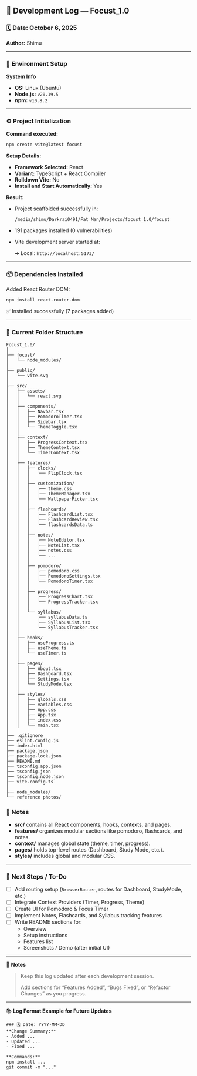 ## 🧠 Development Log — Focust_1.0

### 🗓️ **Date:** October 6, 2025

**Author:** Shimu

---

### 🧩 **Environment Setup**

**System Info**

- **OS:** Linux (Ubuntu)
- **Node.js:** `v20.19.5`
- **npm:** `v10.8.2`

---

### ⚙️ **Project Initialization**

**Command executed:**

```bash
npm create vite@latest focust

```

**Setup Details:**

- **Framework Selected:** React
- **Variant:** TypeScript + React Compiler
- **Rolldown Vite:** No
- **Install and Start Automatically:** Yes

**Result:**

- Project scaffolded successfully in:
    
    `/media/shimu/Darkrai0491/Fat_Man/Projects/focust_1.0/focust`
    
- 191 packages installed (0 vulnerabilities)
- Vite development server started at:
    
    ➜ Local: `http://localhost:5173/`
    

---

### 📦 **Dependencies Installed**

Added React Router DOM:

```bash
npm install react-router-dom

```

✅ Installed successfully (7 packages added)

---

### 🧱 **Current Folder Structure**

```
Focust_1.0/
│
├── focust/
│   └── node_modules/
│
├── public/
│   └── vite.svg
│
├── src/
│   ├── assets/
│   │   └── react.svg
│   │
│   ├── components/
│   │   ├── Navbar.tsx
│   │   ├── PomodoroTimer.tsx
│   │   ├── Sidebar.tsx
│   │   └── ThemeToggle.tsx
│   │
│   ├── context/
│   │   ├── ProgressContext.tsx
│   │   ├── ThemeContext.tsx
│   │   └── TimerContext.tsx
│   │
│   ├── features/
│   │   ├── clocks/
│   │   │   └── FlipClock.tsx
│   │   │
│   │   ├── customization/
│   │   │   ├── theme.css
│   │   │   ├── ThemeManager.tsx
│   │   │   └── WallpaperPicker.tsx
│   │   │
│   │   ├── flashcards/
│   │   │   ├── FlashcardList.tsx
│   │   │   ├── FlashcardReview.tsx
│   │   │   └── flashcardsData.ts
│   │   │
│   │   ├── notes/
│   │   │   ├── NoteEditor.tsx
│   │   │   ├── NoteList.tsx
│   │   │   ├── notes.css
│   │   │   └── ...
│   │   │
│   │   ├── pomodoro/
│   │   │   ├── pomodoro.css
│   │   │   ├── PomodoroSettings.tsx
│   │   │   └── PomodoroTimer.tsx
│   │   │
│   │   ├── progress/
│   │   │   ├── ProgressChart.tsx
│   │   │   └── ProgressTracker.tsx
│   │   │
│   │   └── syllabus/
│   │       ├── syllabusData.ts
│   │       ├── SyllabusList.tsx
│   │       └── SyllabusTracker.tsx
│   │
│   ├── hooks/
│   │   ├── useProgress.ts
│   │   ├── useTheme.ts
│   │   └── useTimer.ts
│   │
│   ├── pages/
│   │   ├── About.tsx
│   │   ├── Dashboard.tsx
│   │   ├── Settings.tsx
│   │   └── StudyMode.tsx
│   │
│   ├── styles/
│   │   ├── globals.css
│   │   ├── variables.css
│   │   ├── App.css
│   │   ├── App.tsx
│   │   ├── index.css
│   │   └── main.tsx
│
├── .gitignore
├── eslint.config.js
├── index.html
├── package.json
├── package-lock.json
├── README.md
├── tsconfig.app.json
├── tsconfig.json
├── tsconfig.node.json
├── vite.config.ts
│
├── node_modules/
└── reference photos/

```

### 🧩 Notes

- **src/** contains all React components, hooks, contexts, and pages.
- **features/** organizes modular sections like pomodoro, flashcards, and notes.
- **context/** manages global state (theme, timer, progress).
- **pages/** holds top-level routes (Dashboard, Study Mode, etc.).
- **styles/** includes global and modular CSS.

---

### 📝 **Next Steps / To-Do**

- [ ]  Add routing setup (`BrowserRouter`, routes for Dashboard, StudyMode, etc.)
- [ ]  Integrate Context Providers (Timer, Progress, Theme)
- [ ]  Create UI for Pomodoro & Focus Timer
- [ ]  Implement Notes, Flashcards, and Syllabus tracking features
- [ ]  Write README sections for:
    - Overview
    - Setup instructions
    - Features list
    - Screenshots / Demo (after initial UI)

---

🧭 **Notes**

> Keep this log updated after each development session.
> 
> 
> Add sections for “Features Added”, “Bugs Fixed”, or “Refactor Changes” as you progress.
> 

---

📚 **Log Format Example for Future Updates**

```
### 🗓️ Date: YYYY-MM-DD
**Change Summary:**
- Added ...
- Updated ...
- Fixed ...

**Commands:**
npm install ...
git commit -m "..."

```